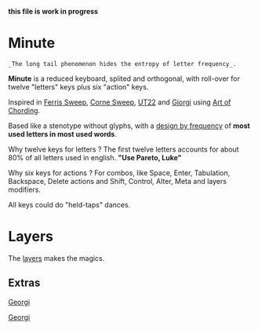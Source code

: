 __this file is work in progress__

# Minute 

    _The long tail phenomenon hides the entropy of letter frequency_. 

__Minute__ is a reduced keyboard, splited and orthogonal, with roll-over for twelve "letters" keys plus six "action" keys. 

Inspired in [Ferris Sweep](https://github.com/pierrechevalier83/ferris), [Corne Sweep](https://github.com/qmk/qmk_firmware/tree/master/keyboards/crkbd), [UT22](https://github.com/bubbleology/UT22) and [Giorgi](https://github.com/germ/qmk_firmware/tree/georgi/keyboards/georgi) using [Art of Chording](https://www.artofchording.com/). 

Based like a stenotype without glyphs, with a [design by frequency](https://github.com/agsb/minute/blob/main/docs/Frequency.md) of **most used letters in most used words**. 

Why twelve keys for letters ? The first twelve letters accounts for about 80% of all letters used in english. __"Use Pareto, Luke"__

Why six keys for actions ? For combos, like Space, Enter, Tabulation, Backspace, Delete actions and Shift, Control, Alter, Meta and layers modifiers.

All keys could do "held-taps" dances.

# Layers

The [layers](https://github.com/agsb/minute/blob/main/docs/keebs.md) makes the magics.


## Extras

[Georgi](http://thedarnedestthing.com/georgi%27ous])

[Georgi](http://docs.gboards.ca/docs/Unboxing-Georgi/)
